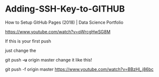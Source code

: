 # Adding-SSH-Key-to-GITHUB


How to Setup GitHub Pages (2018) | Data Science Portfolio


https://www.youtube.com/watch?v=qWrcgHwSG8M



If this is your first push

just change the

git push **-u** origin master
change it like this!

git push -f origin master
https://www.youtube.com/watch?v=BBzHl_j86bc

